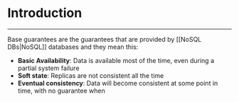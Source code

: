 # Introduction
---
Base guarantees are the guarantees that are provided by [[NoSQL DBs|NoSQL]] databases and they mean this:
- **Basic Availability**: Data is available most of the time, even during a partial system failure
- **Soft state**: Replicas are not consistent all the time
- **Eventual consistency**: Data will become consistent at some point in time, with no guarantee when